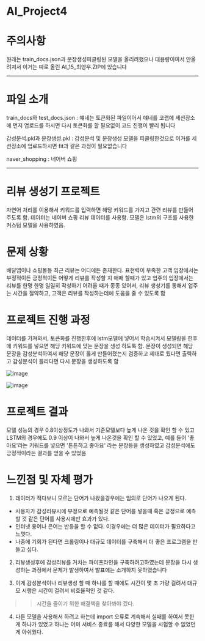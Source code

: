 # AI_Project4


# 주의사항
원래는 train_docs.json과 문장생성피클링된 모델을 올리려했으나 대용량이여서 안올려져서 이거는 따로 올린 AI_15_최영우.ZIP에 있습니다

---
# 파일 소개
train_docs와 test_docs.json  : 얘네는 토큰화된 파일이어서 얘네를 코랩에 세션장소에 먼저 업로드를 하시면 다시 토큰화를 할 필요없이  코드 진행이 빨리 됩니다

감성분석.pkl과 문장생성.pkl : 감성분석 및 문장생성 모델을 피클링한것으로 이거를 세션장소에 업로드하시면 fit과 같은 과정이 필요없습니다

naver_shopping : 네어버 쇼핑 

---

# 리뷰 생성기 프로젝트

자연어 처리를 이용해서 키워드를 입력하면 해당 키워드를 가지고 관련 리뷰를 만들어 주도록 함. 데이터는 네이버 쇼핑 리뷰 데이터를 사용함. 모델은 lstm의 구조를 사용한 커스텀 모델을 사용하였음. 


# 문제 상황

배달앱이나 쇼핑몰등 최근 리뷰는 어디에든 존재한다. 표현력이 부족한 고객 입장에서는 부정적이든 긍정적이든 어떻게 리뷰를 작성할 지 애매 할때가 있고 업주의 입장에서는 리뷰를 한명 한명 일일히 작성하기 어려울 때가 종종 있어서, 리뷰 생성기를 통해서 업주는 시간을 절약하고, 고객은 리뷰를 작성하는데에 도움을 줄 수 있도록 함

# 프로젝트 진행 과정

데이터를 가져와서, 토큰화를 진행한후에 lstm모델에 넣어서 학습시켜서 모델링을 한후에 키워드를 넣으면 해당 키워드에 맞는 문장을 생성 하도록 함. 문장이 생성되면 해당 문장을 감성분석하여서 해당 문장이 옳게 만들어졌는지 검증하고 제대로 됬다면 출력하고 감성분석이 틀리다면 다시 문장을 생성하도록 함


![image](https://github.com/youngwoo3283/AI_Project4/assets/69841073/2979116a-d676-4714-aa90-af1651b6332d)


![image](https://github.com/youngwoo3283/AI_Project4/assets/69841073/729acc13-fd90-4906-8fd0-5fa8c163f1ae)





# 프로젝트 결과

모델 성능의 경우 0.8이상정도가 나와서 기준모델보다 높게 나온 것을 확인 할  수 있고 LSTM의 경우에도 0.9 이상이 나와서 높게 나온것을 확인 할 수 있었고, 예를 들어 '좋아요'라는 키워드를 넣으면 '튼튼하고 좋아요' 라는 문장등을 생성하였고 감성분석에도 긍정적이라는 결과를 얻을 수 있었음


# 느낀점 및 자체 평가

1. 데이터가 적다보니 모르는 단어가 나왔을경우에는 임의로 단어가 나오게 된다.
- 사용자가 감성리뷰시에 부정으로 예측될것 같은 단어를 넣을때 혹은 긍정으로 예측할 것 같은 단어를 사용시에만 효과가 있다.
- 인터넷 용어나 은어는 반응을 할 수 없다. 이경우에는 더 많은 데이터가 필요하다고 느꼇다.
- 나중에 기회가 된다면 크롤링이나 대규모 데이터를 구축해서 더 좋은 프로그램을 만들고 싶다.


2. 리뷰생성후에 감성리뷰를 거치는 파이프라인을 구축하려고하였는데 문장을 다시 생성하는 과정에서 문제가 발생하여서 발표에는 소개하지 못하였습니다

3. 이게 감성분석이나 리뷰생성 할 때 하나를 할 때에도 시간이 몇 초 가량 걸려서 대규모 시행은 시간이 걸려서 비효율적인 것 같다.
>> 시간을 줄이기 위한 해결책을 찾아봐야 겠다.

4. 다른 모델을 사용해서 하려고 하는데 import 오류로 계속해서 실패를 하여서 못한게 하나가 있었고 하나는 이미 서비스 종료를 해서 다양한 모델을 시험할 수 없었던게 아쉬웠다.


